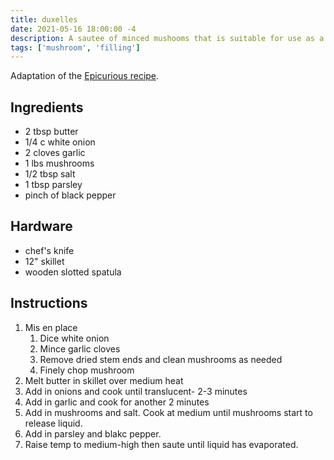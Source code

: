 ```yaml
---
title: duxelles
date: 2021-05-16 18:00:00 -4
description: A sautee of minced mushooms that is suitable for use as a pasta or omelete filling or a topping for bruschetta. Yields approx 2 cups.
tags: ['mushroom', 'filling']
---
```


Adaptation of the [Epicurious recipe](https://www.epicurious.com/recipes/member/views/duxelles-50016898).

## Ingredients

- 2 tbsp butter
- 1/4 c white onion
- 2 cloves garlic
- 1 lbs mushrooms
- 1/2 tbsp salt
- 1 tbsp parsley
- pinch of black pepper

## Hardware

- chef's knife
- 12" skillet
- wooden slotted spatula

## Instructions

1. Mis en place
   1. Dice white onion
   2. Mince garlic cloves
   3. Remove dried stem ends and clean mushrooms as needed
   4. Finely chop mushroom
2. Melt butter in skillet over medium heat
3. Add in onions and cook until translucent- 2-3 minutes
4. Add in garlic and cook for another 2 minutes
5. Add in mushrooms and salt. Cook at medium until mushrooms start to release liquid.
6. Add in parsley and blakc pepper.
7. Raise temp to medium-high then saute until liquid has evaporated.
